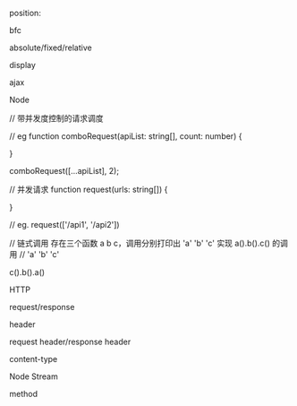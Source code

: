 position:

bfc

absolute/fixed/relative

display

ajax

Node

// 带并发度控制的请求调度

// eg
function comboRequest(apiList: string[], count: number) {

}

comboRequest([...apiList], 2); 

// 并发请求
function request(urls: string[]) {

}

// eg.
request(['/api1', '/api2'])

// 链式调用
存在三个函数 a b c，调用分别打印出 'a' 'b' 'c'
实现 a().b().c() 的调用 // 'a' 'b' 'c'

c().b().a()

HTTP

request/response

header 

request header/response header

content-type

Node Stream

method